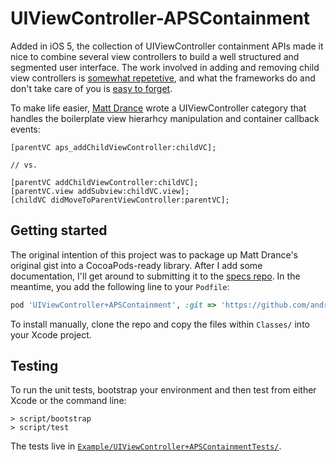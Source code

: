 # UIViewController-APSContainment

Added in iOS 5, the collection of UIViewController containment APIs made it nice to combine several view controllers to build a well structured and segmented user interface. The work involved in adding and removing child view controllers is [somewhat repetetive][srg], and what the frameworks do and don't take care of you is [easy to forget][cf].

[srg]: https://gist.github.com/andrewsardone/5854342
[cf]: http://confusatory.org/post/54049609435/notes-on-child-view-controllers

To make life easier, [Matt Drance][md] wrote a UIViewController category that handles the boilerplate view hierarhcy manipulation and container callback events:

[md]: https://github.com/drance

```objc
[parentVC aps_addChildViewController:childVC];

// vs.

[parentVC addChildViewController:childVC];
[parentVC.view addSubview:childVC.view];
[childVC didMoveToParentViewController:parentVC];
```

## Getting started

The original intention of this project was to package up Matt Drance's original gist into a CocoaPods-ready library. After I add some documentation, I'll get around to submitting it to the [specs repo][scp]. In the meantime, you add the following line to your `Podfile`:

```ruby
pod 'UIViewController+APSContainment', :git => 'https://github.com/andrewsardone/UIViewController-APSContainment.git'
```

To install manually, clone the repo and copy the files within `Classes/` into your Xcode project.

[scp]: https://github.com/CocoaPods/Specs

## Testing

To run the unit tests, bootstrap your environment and then test from either Xcode or the command line:

```
> script/bootstrap
> script/test
```

The tests live in [`Example/UIViewController+APSContainmentTests/`][testloc].

[testloc]: https://github.com/andrewsardone/UIViewController-APSContainment/tree/master/Example/UIViewController%2BAPSContainmentTests
